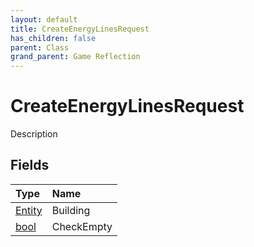 ```yaml
---
layout: default
title: CreateEnergyLinesRequest
has_children: false
parent: Class
grand_parent: Game Reflection
---
```

# CreateEnergyLinesRequest
Description 

## Fields

| Type | Name |
|:----------|:--------------|
| [Entity](/riftbreaker-wiki/docs/game-reflection/classes/entity/) | Building |
| [bool](/riftbreaker-wiki/docs/game-reflection/components/bool/) | CheckEmpty |

